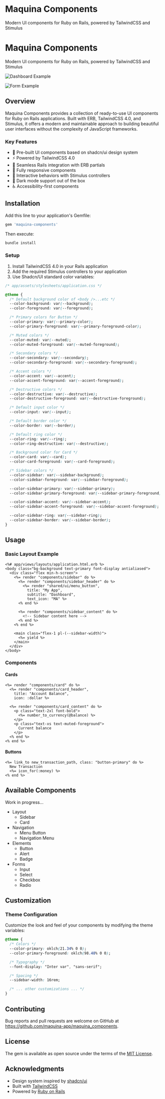 # Maquina Components

Modern UI components for Ruby on Rails, powered by TailwindCSS and Stimulus

# Maquina Components

Modern UI components for Ruby on Rails, powered by TailwindCSS and Stimulus

![Dashboard Example](/imgs/home.png)

![Form Example](/imgs/new.png)

## Overview

Maquina Components provides a collection of ready-to-use UI components for Ruby on Rails applications. Built with ERB, TailwindCSS 4.0, and Stimulus, it offers a modern and maintainable approach to building beautiful user interfaces without the complexity of JavaScript frameworks.

### Key Features

- 🎨 Pre-built UI components based on shadcn/ui design system
- ⚡️ Powered by TailwindCSS 4.0
- 🧩 Seamless Rails integration with ERB partials
- 📱 Fully responsive components
- 🎯 Interactive behaviors with Stimulus controllers
- 🌙 Dark mode support out of the box
- ♿️ Accessibility-first components

## Installation

Add this line to your application's Gemfile:

```ruby
gem 'maquina-components'
```

Then execute:

```bash
bundle install
```

### Setup

1. Install TailwindCSS 4.0 in your Rails application
2. Add the required Stimulus controllers to your application
3. Use Shadcn/UI standard color variables:

```css
/* app/assets/stylesheets/application.css */

@theme {
  /* Default background color of <body />...etc */
  --color-background: var(--background);
  --color-foreground: var(--foreground);

  /* Primary colors for Button */
  --color-primary: var(--primary-color);
  --color-primary-foreground: var(--primary-foreground-color);

  /* Muted colors */
  --color-muted: var(--muted);
  --color-muted-foreground: var(--muted-foreground);

  /* Secondary colors */
  --color-secondary: var(--secondary);
  --color-secondary-foreground: var(--secondary-foreground);

  /* Accent colors */
  --color-accent: var(--accent);
  --color-accent-foreground: var(--accent-foreground);

  /* Destructive colors */
  --color-destructive: var(--destructive);
  --color-destructive-foreground: var(--destructive-foreground);

  /* Default input color */
  --color-input: var(--input);

  /* Default border color */
  --color-border: var(--border);

  /* Default ring color */
  --color-ring: var(--ring);
  --color-ring-destructive: var(--destructive);

  /* Background color for Card */
  --color-card: var(--card);
  --color-card-foreground: var(--card-foreground);

  /* Sidebar colors */
  --color-sidebar: var(--sidebar-background);
  --color-sidebar-foreground: var(--sidebar-foreground);

  --color-sidebar-primary: var(--sidebar-primary);
  --color-sidebar-primary-foreground: var(--sidebar-primary-foreground);

  --color-sidebar-accent: var(--sidebar-accent);
  --color-sidebar-accent-foreground: var(--sidebar-accent-foreground);

  --color-sidebar-ring: var(--sidebar-ring);
  --color-sidebar-border: var(--sidebar-border);
}
```

## Usage

### Basic Layout Example

```erb
<%# app/views/layouts/application.html.erb %>
<body class="bg-background text-primary font-display antialiased">
  <div class="flex min-h-screen">
    <%= render "components/sidebar" do %>
      <%= render "components/sidebar_header" do %>
        <%= render "shared/ui/menu_button",
          title: "My App",
          subtitle: "Dashboard",
          text_icon: "MA" %>
      <% end %>

      <%= render "components/sidebar_content" do %>
        <!-- Sidebar content here -->
      <% end %>
    <% end %>

    <main class="flex-1 pl-(--sidebar-width)">
      <%= yield %>
    </main>
  </div>
</body>
```

### Components

#### Cards

```erb
<%= render "components/card" do %>
  <%= render "components/card_header",
    title: "Account Balance",
    icon: :dollar %>

  <%= render "components/card_content" do %>
    <p class="text-2xl font-bold">
      <%= number_to_currency(@balance) %>
    </p>
    <p class="text-xs text-muted-foreground">
      Current balance
    </p>
  <% end %>
<% end %>
```

#### Buttons

```erb
<%= link_to new_transaction_path, class: "button-primary" do %>
  New Transaction
  <%= icon_for(:money) %>
<% end %>
```

## Available Components

Work in progress...

- Layout
  - Sidebar
  - Card
- Navigation
  - Menu Button
  - Navigation Menu
- Elements
  - Button
  - Alert
  - Badge
- Forms
  - Input
  - Select
  - Checkbox
  - Radio

## Customization

### Theme Configuration

Customize the look and feel of your components by modifying the theme variables:

```css
@theme {
  /* Colors */
  --color-primary: oklch(21.34% 0 0);
  --color-primary-foreground: oklch(98.48% 0 0);

  /* Typography */
  --font-display: "Inter var", "sans-serif";

  /* Spacing */
  --sidebar-width: 16rem;

  /* ... other customizations ... */
}
```

## Contributing

Bug reports and pull requests are welcome on GitHub at <https://github.com/maquina-app/maquina_components>.

## License

The gem is available as open source under the terms of the [MIT License](https://opensource.org/licenses/MIT).

## Acknowledgments

- Design system inspired by [shadcn/ui](https://ui.shadcn.com/)
- Built with [TailwindCSS](https://tailwindcss.com/)
- Powered by [Ruby on Rails](https://rubyonrails.org/)
